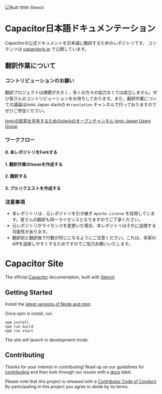 ![Built With Stencil](https://img.shields.io/badge/-Built%20With%20Stencil-16161d.svg?logo=data%3Aimage%2Fsvg%2Bxml%3Bbase64%2CPD94bWwgdmVyc2lvbj0iMS4wIiBlbmNvZGluZz0idXRmLTgiPz4KPCEtLSBHZW5lcmF0b3I6IEFkb2JlIElsbHVzdHJhdG9yIDE5LjIuMSwgU1ZHIEV4cG9ydCBQbHVnLUluIC4gU1ZHIFZlcnNpb246IDYuMDAgQnVpbGQgMCkgIC0tPgo8c3ZnIHZlcnNpb249IjEuMSIgaWQ9IkxheWVyXzEiIHhtbG5zPSJodHRwOi8vd3d3LnczLm9yZy8yMDAwL3N2ZyIgeG1sbnM6eGxpbms9Imh0dHA6Ly93d3cudzMub3JnLzE5OTkveGxpbmsiIHg9IjBweCIgeT0iMHB4IgoJIHZpZXdCb3g9IjAgMCA1MTIgNTEyIiBzdHlsZT0iZW5hYmxlLWJhY2tncm91bmQ6bmV3IDAgMCA1MTIgNTEyOyIgeG1sOnNwYWNlPSJwcmVzZXJ2ZSI%2BCjxzdHlsZSB0eXBlPSJ0ZXh0L2NzcyI%2BCgkuc3Qwe2ZpbGw6I0ZGRkZGRjt9Cjwvc3R5bGU%2BCjxwYXRoIGNsYXNzPSJzdDAiIGQ9Ik00MjQuNywzNzMuOWMwLDM3LjYtNTUuMSw2OC42LTkyLjcsNjguNkgxODAuNGMtMzcuOSwwLTkyLjctMzAuNy05Mi43LTY4LjZ2LTMuNmgzMzYuOVYzNzMuOXoiLz4KPHBhdGggY2xhc3M9InN0MCIgZD0iTTQyNC43LDI5Mi4xSDE4MC40Yy0zNy42LDAtOTIuNy0zMS05Mi43LTY4LjZ2LTMuNkgzMzJjMzcuNiwwLDkyLjcsMzEsOTIuNyw2OC42VjI5Mi4xeiIvPgo8cGF0aCBjbGFzcz0ic3QwIiBkPSJNNDI0LjcsMTQxLjdIODcuN3YtMy42YzAtMzcuNiw1NC44LTY4LjYsOTIuNy02OC42SDMzMmMzNy45LDAsOTIuNywzMC43LDkyLjcsNjguNlYxNDEuN3oiLz4KPC9zdmc%2BCg%3D%3D&colorA=16161d&style=flat-square)

# Capacitor日本語ドキュメンテーション

Capacitorの公式ドキュメントを日本語に翻訳するためのレポジトリです。
コンテンツは [capacitorjs.jp](http://capacitorjs.jp/) で公開しています。

## 翻訳作業について
### コントリビューションのお願い
翻訳プロジェクトは規模が大きく、多くの方々の協力なくては成立しません。ぜひ皆さんのコントリビューションをお待ちしております。また、翻訳作業についての議論はIonic Japan slackの `#translation` チャンネルで行っておりますのでぜひご参加ください。

[Ionicの知見を共有するためのslackのオープンチャンネル Ionic Japan Users Group](https://ionic-jp.herokuapp.com)

### ワークフロー
#### 0. 本レポジトリをForkする
#### 1. 翻訳作業のIssueを作成する
#### 2. 翻訳する
#### 3. プルリクエストを作成する

### 注意事項
- 本レポジトリは、元レポジトリを引き継ぎ `Apache License` を採用しています。皆さんの翻訳も同一ライセンスとなりますのでご了承ください。
- 元レポジトリがライセンスを変更いた場合、本レポジトリはそれに追随する可能性があります。
- 翻訳前と翻訳後で行数が同じになるようにご注意ください。これは、本家のdiffを追跡しやすくするためですのでご協力お願いいたします。

# Capacitor Site

The official [Capacitor](https://capacitorjs.jp/) documentation, built with [Stencil](https://stenciljs.com).


## Getting Started

Install the [latest versions of Node and npm](https://docs.npmjs.com/downloading-and-installing-node-js-and-npm).

Once npm is install, run

```
npm install
npm run build
npm run start
```

The site will launch in development mode.


## Contributing

Thanks for your interest in contributing! Read up on our guidelines for
[contributing](https://github.com/ionic-team/capacitor-site/blob/master/.github/CONTRIBUTING.md)
and then look through our issues with a [docs](https://github.com/ionic-team/capacitor/issues?q=is%3Aopen+is%3Aissue+label%3Adocs)
label.

Please note that this project is released with a [Contributor Code of Conduct](https://github.com/ionic-team/capacitor-site/blob/master/CODE_OF_CONDUCT.md). By participating in this project you agree to abide by its terms.
